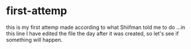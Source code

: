 # first-attemp
this is my first attemp made according to what Shiifman told me to do
...in this line I have edited the file the day after it was created, so let's see if something will happen.
